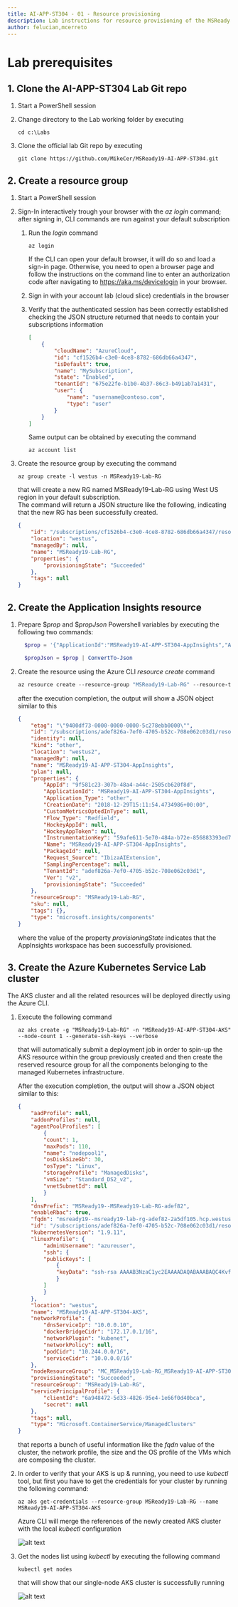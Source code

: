 ```yaml
---
title: AI-APP-ST304 - 01 - Resource provisioning
description: Lab instructions for resource provisioning of the MSReady 19 AI-APP-ST304 technical lab session
author: felucian,mcerreto
---
```

# Lab prerequisites

## 1. Clone the AI-APP-ST304 Lab Git repo

1. Start a PowerShell session
2. Change directory to the Lab working folder by executing

   ```dos
   cd c:\Labs
   ```

3. Clone the official lab Git repo by executing  

   ```dos
   git clone https://github.com/MikeCer/MSReady19-AI-APP-ST304.git
   ```

## 2. Create a resource group

1. Start a PowerShell session
2. Sign-In interactively trough your browser with the _az login_ command; after signing in, CLI commands are run against your default subscription
    1. Run the _login_ command  
         ```azurecli-interactive
        az login
        ```
        If the CLI can open your default browser, it will do so and load a sign-in page.
        Otherwise, you need to open a browser page and follow the instructions on the command line to enter an authorization code after navigating to https://aka.ms/devicelogin in your browser.
    2. Sign in with your account lab (cloud slice) credentials in the browser
    3. Verify that the authenticated session has been correctly established checking the JSON structure returned that needs to contain your subscriptions information  
        ``` json
        [
            {
                "cloudName": "AzureCloud",
                "id": "cf1526b4-c3e0-4ce8-8782-686db66a4347",
                "isDefault": true,
                "name": "MySubscription",
                "state": "Enabled",
                "tenantId": "675e22fe-b1b0-4b37-86c3-b491ab7a1431",
                "user": {
                    "name": "username@contoso.com",
                    "type": "user"
                }
            }
        ]
        ```
        Same output can be obtained by executing the command

         ```azurecli-interactive
        az account list
        ```

3. Create the resource group by executing the command  
    ```azurecli-interactive
    az group create -l westus -n MSReady19-Lab-RG
    ```
    that will create a new RG named MSReady19-Lab-RG using West US region in your default subscription.  
    The command will return a JSON structure like the following, indicating that the new RG has been successfully created.
    ``` json
    {
        "id": "/subscriptions/cf1526b4-c3e0-4ce8-8782-686db66a4347/resourceGroups/MSReady19-Lab-RG",
        "location": "westus",
        "managedBy": null,
        "name": "MSReady19-Lab-RG",
        "properties": {
            "provisioningState": "Succeeded"
        },
        "tags": null
    }
    ```

## 2. Create the Application Insights resource

1. Prepare $_prop_ and $_propJson_ Powershell variables by executing the following two commands:

   ```powershell
     $prop = '{"ApplicationId":"MSReady19-AI-APP-ST304-AppInsights","Application_Type":"other","Flow_Type":"Redfield","Request_Source":"IbizaAIExtension"}'  

     $propJson = $prop | ConvertTo-Json
   ```

2. Create the resource using the Azure CLI _resource create_ command

    ```powershell
    az resource create --resource-group "MSReady19-Lab-RG" --resource-type "Microsoft.Insights/components" --name "MSReady19-AI-APP-ST304-AppInsights" --location "westus2" --properties $propJson
    ```

    after the execution completion, the output will show a JSON object similar to this

    ```json
    {
        "etag": "\"9400df73-0000-0000-0000-5c278ebb0000\"",
        "id": "/subscriptions/adef826a-7ef0-4705-b52c-708e062c03d1/resourceGroups/MSReady19-Lab-RG/providers/microsoft.insights/components/MSReady19-AI-APP-ST304-AppInsights",
        "identity": null,
        "kind": "other",
        "location": "westus2",
        "managedBy": null,
        "name": "MSReady19-AI-APP-ST304-AppInsights",
        "plan": null,
        "properties": {
            "AppId": "9f581c23-307b-48a4-a44c-2505cb620f8d",
            "ApplicationId": "MSReady19-AI-APP-ST304-AppInsights",
            "Application_Type": "other",
            "CreationDate": "2018-12-29T15:11:54.4734986+00:00",
            "CustomMetricsOptedInType": null,
            "Flow_Type": "Redfield",
            "HockeyAppId": null,
            "HockeyAppToken": null,
            "InstrumentationKey": "59afe611-5e70-484a-b72e-856883393ed7", //<- take note of this value
            "Name": "MSReady19-AI-APP-ST304-AppInsights",
            "PackageId": null,
            "Request_Source": "IbizaAIExtension",
            "SamplingPercentage": null,
            "TenantId": "adef826a-7ef0-4705-b52c-708e062c03d1",
            "Ver": "v2",
            "provisioningState": "Succeeded"
        },
        "resourceGroup": "MSReady19-Lab-RG",
        "sku": null,
        "tags": {},
        "type": "microsoft.insights/components"
    }
    ```

    where the value of the property _provisioningState_ indicates that the AppInsights workspace has been successfully provisioned.

## 3. Create the Azure Kubernetes Service Lab cluster

The AKS cluster and all the related resources will be deployed directly using the Azure CLI.

1. Execute the following command

    ```azurecli-interactive
    az aks create -g "MSReady19-Lab-RG" -n "MSReady19-AI-APP-ST304-AKS" --node-count 1 --generate-ssh-keys --verbose
    ```

    that will automatically submit a deployment job in order to spin-up the AKS resource within the group previously created and then create the reserved resource group for all the components belonging to the managed Kubernetes infrastructure.

    After the execution completion, the output will show a JSON object similar to this:

    ```json
    {
        "aadProfile": null,
        "addonProfiles": null,
        "agentPoolProfiles": [
            {
            "count": 1,
            "maxPods": 110,
            "name": "nodepool1",
            "osDiskSizeGb": 30,
            "osType": "Linux",
            "storageProfile": "ManagedDisks",
            "vmSize": "Standard_DS2_v2",
            "vnetSubnetId": null
            }
        ],
        "dnsPrefix": "MSReady19--MSReady19-Lab-RG-adef82",
        "enableRbac": true,
        "fqdn": "msready19--msready19-lab-rg-adef82-2a5df105.hcp.westus.azmk8s.io",
        "id": "/subscriptions/adef826a-7ef0-4705-b52c-708e062c03d1/resourcegroups/MSReady19-Lab-RG/providers/Microsoft.ContainerService/managedClusters/MSReady19-AI-APP-ST304-AKS",
        "kubernetesVersion": "1.9.11",
        "linuxProfile": {
            "adminUsername": "azureuser",
            "ssh": {
            "publicKeys": [
                {
                "keyData": "ssh-rsa AAAAB3NzaC1yc2EAAAADAQABAAABAQC4KvfsVSzGeT779+4wv2jPHt07FYRt9I+M9kXDPfbCvDgVgA3B1lcssJioJ8oCrpYX9gZACCyNl9RgI9jTbqn+JZ0bepfzurer84Fa/dFHOR6pdGJtgya7qQpLyl+sCxPEFm2v2v8KBuWRKB9N9GsTyvOQOZoSIIxkA29vtDMbSJ1UBh1g/H7Zv7w54hhxMdEFTEL2q6ht7pvx8Ppd9Heda7P8HYWDB1z8pB3WgRHIN9jZ3bHezqLHJ9oDq/FCj80ZMEvoWEDJivoLFRHhKFi1q66yQ3Ri2YNOYSQcE76NGB/v7JmmiB0h9i7lrW/jg13kgfVPO0XfE22CbwMrpM6f"
                }
            ]
            }
        },
        "location": "westus",
        "name": "MSReady19-AI-APP-ST304-AKS",
        "networkProfile": {
            "dnsServiceIp": "10.0.0.10",
            "dockerBridgeCidr": "172.17.0.1/16",
            "networkPlugin": "kubenet",
            "networkPolicy": null,
            "podCidr": "10.244.0.0/16",
            "serviceCidr": "10.0.0.0/16"
        },
        "nodeResourceGroup": "MC_MSReady19-Lab-RG_MSReady19-AI-APP-ST304-AKS_westus",
        "provisioningState": "Succeeded",
        "resourceGroup": "MSReady19-Lab-RG",
        "servicePrincipalProfile": {
            "clientId": "6a948472-5d33-4826-95e4-1e66f0d40bca",
            "secret": null
        },
        "tags": null,
        "type": "Microsoft.ContainerService/ManagedClusters"
    }
    ```

    that reports a bunch of useful information like the _fqdn_ value of the cluster, the network profile, the size and the OS profile of the VMs which are composing the cluster.

2. In order to verify that your AKS is up & running, you need to use _kubectl_ tool, but first you have to get the credentials for your cluster by running the following command:

    ```dos
    az aks get-credentials --resource-group MSReady19-Lab-RG --name MSReady19-AI-APP-ST304-AKS
    ```

    Azure CLI will merge the references of the newly created AKS cluster with the local _kubectl_ configuration  

    ![alt text](imgs/mod_01_img_01.png "Azure CLI AKS Credentials configuration")

3. Get the nodes list using  _kubectl_ by executing the following command

    ```dos
    kubectl get nodes 
    ```

    that will show that our single-node AKS cluster is successfully running

    ![alt text](imgs/mod_01_img_02.png "AKS Cluster running node")